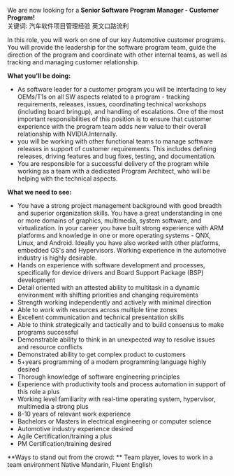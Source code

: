 We are now looking for a **Senior Software Program Manager - Customer Program!**  
关键词: 汽车软件项目管理经验 英文口路流利  

In this role, you will work on one of our key Automotive customer programs.   
You will provide the leadership for the software program team, guide the direction of the program and coordinate with other internal teams, as well as tracking and managing customer relationship.  

**What you'll be doing:**
- As software leader for a customer program you will be interfacing to key OEMs/T1s on all SW aspects related to a program - tracking requirements, releases, issues, coordinating technical workshops (including board bringup), and handling of escalations. One of the most important responsibilities of this position is to ensure that customer experience with the program team adds new value to their overall relationship with NVIDIA.Internally.  
- you will be working with other functional teams to manage software releases in support of customer requirements. This includes defining releases, driving features and bug fixes, testing, and documentation.
- You are responsible for a successful delivery of the program while working as a team with a dedicated Program Architect, who will be helping with the technical aspects.

**What we need to see:**
- You have a strong project management background with good breadth and superior organization skills. You have a great understanding in one or more domains of graphics, multimedia, system software, and virtualization. In your career you have built strong experience with ARM platforms and knowledge in one or more operating systems - QNX, Linux, and Android. Ideally you have also worked with other platforms, embedded OS's and Hypervisors. Working experience in the automotive industry is highly desirable.
- Hands on experience with software development and processes, specifically for device drivers and Board Support Package (BSP) development
- Detail oriented with an attested ability to multitask in a dynamic environment with shifting priorities and changing requirements
- Strength working independently and actively with minimal direction
- Able to work with resources across multiple time zones
- Excellent communication and technical presentation skills
- Able to think strategically and tactically and to build consensus to make programs successful
- Demonstrable ability to think in an unexpected way to resolve issues and resource conflicts
- Demonstrated ability to get complex product to customers
- 5+years programming of a modern programming language highly desired
- Thorough knowledge of software engineering principles
- Experience with productivity tools and process automation in support of this role a plus
- Working level familiarity with real-time operating system, hypervisor, multimedia a strong plus
- 8-10 years of relevant work experience
- Bachelors or Masters in electrical engineering or computer science
- Automotive industry experience desired
- Agile Certification/training a plus
- PM Certification/training desired  

**Ways to stand out from the crowd: **
Team player, loves to work in a team environment
Native Mandarin, Fluent English
